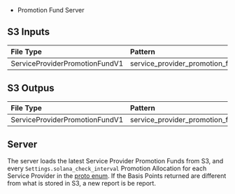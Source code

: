 * Promotion Fund Server

## S3 Inputs

| File Type | Pattern | |
| :---- | :---- | :---- |
| ServiceProviderPromotionFundV1 | service_provider_promotion_fund.\* | [Proto](https://github.com/helium/proto/blob/map/subscriber-referral/src/service_provider.proto#L9) | 

## S3 Outpus

| File Type | Pattern | |
| :---- | :---- | :---- |
| ServiceProviderPromotionFundV1 | service_provider_promotion_fund.\* | [Proto](https://github.com/helium/proto/blob/map/subscriber-referral/src/service_provider.proto#L9) |


## Server

The server loads the latest Service Provider Promotion Funds from S3, and every `Settings.solana_check_interval` Promotion Allocation for each Service Provider in the [proto enum](https://github.com/helium/proto/blob/376765fe006051d6dcccf709def58e7ed291b845/src/service_provider.proto#L5). If the Basis Points returned are different from what is stored in S3, a new report is be report. 
